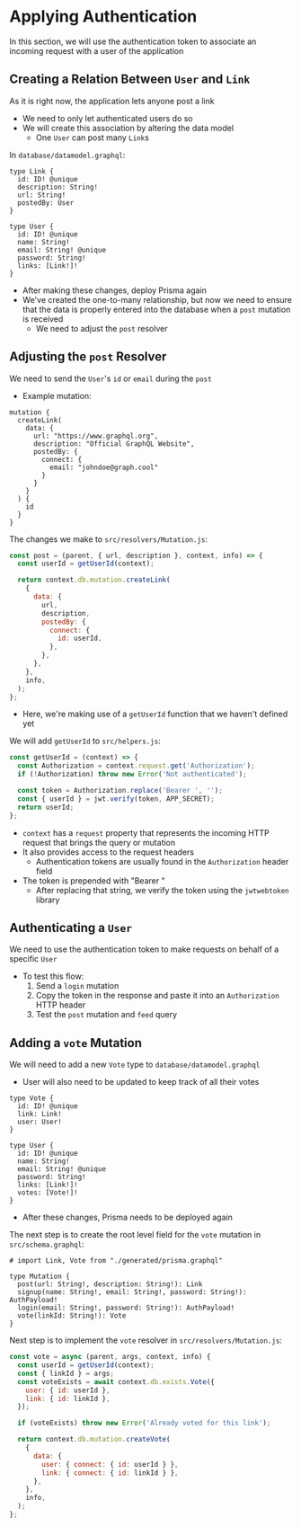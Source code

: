 # Applying Authentication
In this section, we will use the authentication token to associate an incoming request with a user of the application


## Creating a Relation Between `User` and `Link`
As it is right now, the application lets anyone post a link
- We need to only let authenticated users do so
- We will create this association by altering the data model
  - One `User` can post many `Link`s

In `database/datamodel.graphql`:

```
type Link {
  id: ID! @unique
  description: String!
  url: String!
  postedBy: User
}

type User {
  id: ID! @unique
  name: String!
  email: String! @unique
  password: String!
  links: [Link!]!
}
```

- After making these changes, deploy Prisma again
- We've created the one-to-many relationship, but now we need to ensure that the data is properly entered into the database when a `post` mutation is received
  - We need to adjust the `post` resolver


## Adjusting the `post` Resolver
We need to send the `User`'s `id` or `email` during the `post`
- Example mutation:

```
mutation {
  createLink(
    data: {
      url: "https://www.graphql.org",
      description: "Official GraphQL Website",
      postedBy: {
        connect: {
          email: "johndoe@graph.cool"
        }
      }
    }
  ) {
    id
  }
}
```

The changes we make to `src/resolvers/Mutation.js`:

```javascript
const post = (parent, { url, description }, context, info) => {
  const userId = getUserId(context);

  return context.db.mutation.createLink(
    {
      data: {
        url,
        description,
        postedBy: {
          connect: {
            id: userId,
          },
        },
      },
    },
    info,
  );
};
```

- Here, we're making use of a `getUserId` function that we haven't defined yet


We will add `getUserId` to `src/helpers.js`:

```javascript
const getUserId = (context) => {
  const Authorization = context.request.get('Authorization');
  if (!Authorization) throw new Error('Not authenticated');

  const token = Authorization.replace('Bearer ', '');
  const { userId } = jwt.verify(token, APP_SECRET);
  return userId;
};
```

- `context` has a `request` property that represents the incoming HTTP request that brings the query or mutation
- It also provides access to the request headers
  - Authentication tokens are usually found in the `Authorization` header field
- The token is prepended with "Bearer "
  - After replacing that string, we verify the token using the `jwtwebtoken` library


## Authenticating a `User`
We need to use the authentication token to make requests on behalf of a specific `User`
- To test this flow:
  1. Send a `login` mutation
  2. Copy the token in the response and paste it into an `Authorization` HTTP header
  3. Test the `post` mutation and `feed` query


## Adding a `vote` Mutation
We will need to add a new `Vote` type to `database/datamodel.graphql`
- User will also need to be updated to keep track of all their votes

```
type Vote {
  id: ID! @unique
  link: Link!
  user: User!
}

type User {
  id: ID! @unique
  name: String!
  email: String! @unique
  password: String!
  links: [Link!]!
  votes: [Vote!]!
}
```

- After these changes, Prisma needs to be deployed again

The next step is to create the root level field for the `vote` mutation in `src/schema.graphql`:

```
# import Link, Vote from "./generated/prisma.graphql"

type Mutation {
  post(url: String!, description: String!): Link
  signup(name: String!, email: String!, password: String!): AuthPayload!
  login(email: String!, password: String!): AuthPayload!
  vote(linkId: String!): Vote
}
```

Next step is to implement the `vote` resolver in `src/resolvers/Mutation.js`:

```javascript
const vote = async (parent, args, context, info) {
  const userId = getUserId(context);
  const { linkId } = args;
  const voteExists = await context.db.exists.Vote({
    user: { id: userId },
    link: { id: linkId },
  });

  if (voteExists) throw new Error('Already voted for this link');

  return context.db.mutation.createVote(
    {
      data: {
        user: { connect: { id: userId } },
        link: { connect: { id: linkId } },
      },
    },
    info,
  );
};
```
